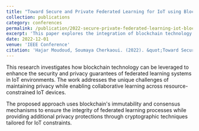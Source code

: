 ```yaml
---
title: "Toward Secure and Private Federated Learning for IoT using Blockchain"
collection: publications
category: conferences
permalink: /publication/2022-secure-private-federated-learning-iot-blockchain
excerpt: 'This paper explores the integration of blockchain technology with federated learning to achieve enhanced security and privacy for IoT applications.'
date: 2022-12-01
venue: 'IEEE Conference'
citation: 'Hajar Moudoud, Soumaya Cherkaoui. (2022). &quot;Toward Secure and Private Federated Learning for IoT using Blockchain.&quot; <i>IEEE Conference</i>.'
---
```


This research investigates how blockchain technology can be leveraged to enhance the security and privacy guarantees of federated learning systems in IoT environments. The work addresses the unique challenges of maintaining privacy while enabling collaborative learning across resource-constrained IoT devices.

The proposed approach uses blockchain's immutability and consensus mechanisms to ensure the integrity of federated learning processes while providing additional privacy protections through cryptographic techniques tailored for IoT constraints.